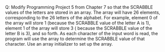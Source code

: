 Q: Modify Programming Project 5 from Chapter 7 so that the SCRABBLE values of
the letters are stored in an array. The array will have 26 elements,
corresponding to the 26 letters of the alphabet. For example, element 0 of
the array will store 1 (because the SCRABBLE value of the letter A is 1),
element 1 of the array will store 3 ( because the SCRABBLE value of the
letter B is 3), and so forth. As each character of the input word is
read, the program will use the array to determine the SCRABBLE value of that
character. Use an array initializer to set up the array.
